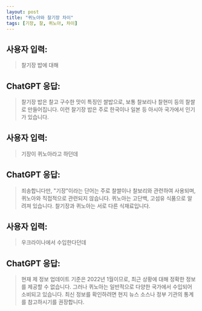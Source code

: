 ```yaml
---
layout: post
title: "퀴노아와 찰기장 차이"
tags: [기장, 찰, 퀴노아, 차이]
---
```


## 사용자 입력:
> 찰기장 밥에 대해

## ChatGPT 응답:
> 찰기장 밥은 찰고 구수한 맛이 특징인 쌀밥으로, 보통 찰보리나 찰현미 등의 찰쌀로 만들어집니다. 이런 찰기장 밥은 주로 한국이나 일본 등 아시아 국가에서 인기가 있습니다.

## 사용자 입력:
> 기장이 퀴노아라고 하던데

## ChatGPT 응답:
> 죄송합니다만, "기장"이라는 단어는 주로 찰쌀이나 찰보리와 관련하여 사용되며, 퀴노아와 직접적으로 관련되지 않습니다. 퀴노아는 고단백, 고섬유 식품으로 알려져 있습니다. 찰기장과 퀴노아는 서로 다른 식재료입니다.

## 사용자 입력:
> 우크라이나에서 수입한다던데

## ChatGPT 응답:
> 현재 제 정보 업데이트 기준은 2022년 1월이므로, 최근 상황에 대해 정확한 정보를 제공할 수 없습니다. 그러나 퀴노아는 일반적으로 다양한 국가에서 수입되어 소비되고 있습니다. 최신 정보를 확인하려면 현지 뉴스 소스나 정부 기관의 통계를 참고하시기를 권장합니다.

